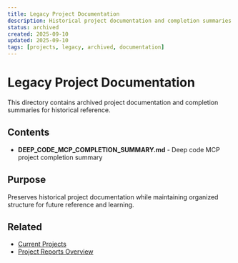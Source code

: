 ```yaml
---
title: Legacy Project Documentation
description: Historical project documentation and completion summaries
status: archived
created: 2025-09-10
updated: 2025-09-10
tags: [projects, legacy, archived, documentation]
---
```


# Legacy Project Documentation

This directory contains archived project documentation and completion summaries for historical reference.

## Contents

- **DEEP_CODE_MCP_COMPLETION_SUMMARY.md** - Deep code MCP project completion summary

## Purpose

Preserves historical project documentation while maintaining organized structure for future reference and learning.

## Related

- [Current Projects](<../README.md>)
- [Project Reports Overview](../)
